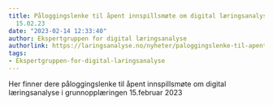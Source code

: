 ```yaml
---
title: Påloggingslenke til åpent innspillsmøte om digital læringsanalyse i grunnopplæringen
  15.02.23
date: "2023-02-14 12:33:40"
author: Ekspertgruppen for digital læringsanalyse
authorlink: https://laringsanalyse.no/nyheter/paloggingslenke-til-apent-innspillsmote-om-digital-laeringsanalyse-i-grunnopplaeringen-15-02-23/
tags:
- Ekspertgruppen-for-digital-laringsanalyse
---
```

Her finner dere påloggingslenke til åpent innspillsmøte om digital læringsanalyse i grunnopplæringen 15.februar 2023